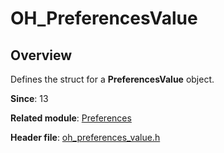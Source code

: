 # OH_PreferencesValue

## Overview

Defines the struct for a **PreferencesValue** object.

**Since**: 13

**Related module**: [Preferences](capi-preferences.md)

**Header file**: [oh_preferences_value.h](capi-oh-preferences-value-h.md)
